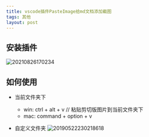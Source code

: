```yaml
---
title: vscode插件PasteImage给md文档添加截图
tags: 其他
layout: post
---
```


## 安装插件

![20210826170234](https://cdn.jsdelivr.net/gh/moxiaodegu/ImageHosting/imagesBlogs/20210826170234.png)

## 如何使用

- 当前文件夹下
  - win: ctrl + alt + v // 粘贴剪切版图片到当前文件夹下
  - mac: command + option + v 

- 自定义文件夹
  ![20190522230218618](https://cdn.jsdelivr.net/gh/moxiaodegu/ImageHosting/imagesBlogs/20190522230218618.png)
